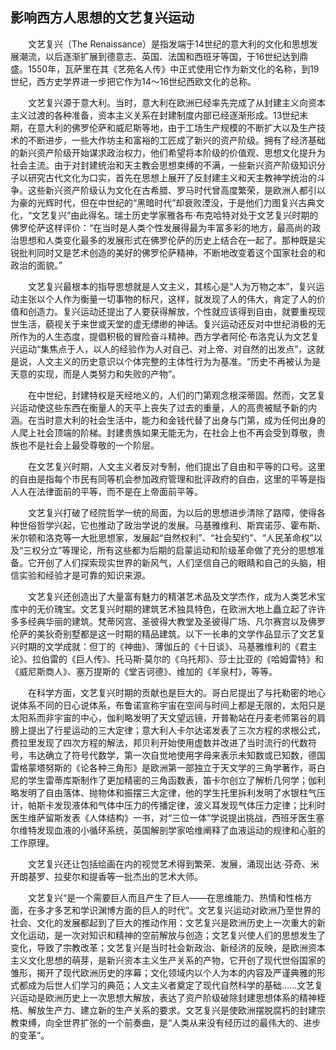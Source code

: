 ## 影响西方人思想的文艺复兴运动

　　文艺复兴（The Renaissance）是指发端于14世纪的意大利的文化和思想发展潮流，以后逐渐扩展到德意志、英国、法国和西班牙等国，于16世纪达到鼎盛。1550年，瓦萨里在其《艺苑名人传》中正式使用它作为新文化的名称，到19世纪，西方史学界进一步把它作为14～16世纪西欧文化的总称。

　　文艺复兴源于意大利。当时，意大利在欧洲已经率先完成了从封建主义向资本主义过渡的各种准备，资本主义关系在封建制度内部已经逐渐形成。13世纪末期，在意大利的佛罗伦萨和威尼斯等地，由于工场生产规模的不断扩大以及生产技术的不断进步，一些大作坊主和富裕的工匠成了新兴的资产阶级。拥有了经济基础的新兴资产阶级开始谋求政治权力，他们希望将本阶级的价值观、思想文化提升为社会主流。由于对封建统治和天主教会思想束缚的不满，一些新兴资产阶级知识分子以研究古代文化为口实，首先在思想上展开了反封建主义和天主教神学统治的斗争。这些新兴资产阶级认为文化在古希腊、罗马时代曾高度繁荣，是欧洲人都引以为豪的光辉时代，但在中世纪的“黑暗时代”却衰败湮没，于是他们力图复兴古典文化，“文艺复兴”由此得名。瑞士历史学家雅各布·布克哈特对处于文艺复兴时期的佛罗伦萨这样评价：“在当时是人类个性发展得最为丰富多彩的地方，最高尚的政治思想和人类变化最多的发展形式在佛罗伦萨的历史上结合在一起了。那种既是尖锐批判同时又是艺术创造的美好的佛罗伦萨精神，不断地改变着这个国家社会的和政治的面貌。”

　　文艺复兴最根本的指导思想就是人文主义，其核心是“人为万物之本”，复兴运动主张以个人作为衡量一切事物的标尺，这样，就发现了人的伟大，肯定了人的价值和创造力。复兴运动还提出了人要获得解放，个性就应该得到自由，就要重视现世生活，藐视关于来世或天堂的虚无缥缈的神话。复兴运动还反对中世纪消极的无所作为的人生态度，提倡积极的冒险奋斗精神。西方学者阿伦·布洛克认为文艺复兴运动“集焦点于人，以人的经验作为人对自己、对上帝、对自然的出发点”，这就是说，人文主义的历史意识以个体完整的主体性行为为基准。“历史不再被认为是天意的实现，而是人类努力和失败的产物”。

　　在中世纪，封建特权是天经地义的，人们的门第观念根深蒂固。然而，文艺复兴运动使这些东西在衡量人的天平上丧失了过去的重量，人的高贵被赋予新的内涵。在当时意大利的社会生活中，能力和金钱代替了出身与门第，成为任何出身的人爬上社会顶端的阶梯。封建贵族如果无能无为，在社会上也不再会受到尊敬，贵族也不是社会上最受尊敬的一个阶层。

　　在文艺复兴时期，人文主义者反对专制，他们提出了自由和平等的口号。这里的自由是指每个市民有同等机会参加政府管理和批评政府的自由，这里的平等是指人人在法律面前的平等，而不是在上帝面前平等。

　　文艺复兴打破了经院哲学一统的局面，为以后的思想进步清除了路障，使得各种世俗哲学兴起，它也推动了政治学说的发展。马基雅维利、斯宾诺莎、霍布斯、米尔顿和洛克等一大批思想家，发展起“自然权利”、“社会契约”、“人民革命权”以及“三权分立”等理论，所有这些都为后期的启蒙运动和阶级革命做了充分的思想准备。它开创了人们探索现实世界的新风气，人们坚信自己的眼睛和自己的头脑，相信实验和经验才是可靠的知识来源。

　　文艺复兴还创造出了大量富有魅力的精湛艺术品及文学杰作，成为人类艺术宝库中的无价瑰宝。文艺复兴时期的建筑艺术独具特色，在欧洲大地上矗立起了许许多多经典华丽的建筑。梵蒂冈宫、圣彼得大教堂及圣彼得广场、凡尔赛宫以及佛罗伦萨的美狄奇别墅都是这一时期的精品建筑。以下一长串的文学作品显示了文艺复兴时期的文学成就：但丁的《神曲》、薄伽丘的《十日谈》、马基雅维利的《君主论》、拉伯雷的《巨人传》、托马斯·莫尔的《乌托邦》、莎士比亚的《哈姆雷特》和《威尼斯商人》、塞万提斯的《堂吉诃德》、维加的《羊泉村》，等等。

　　在科学方面，文艺复兴时期的贡献也是巨大的。哥白尼提出了与托勒密的地心说体系不同的日心说体系，布鲁诺宣称宇宙在空间与时间上都是无限的，太阳只是太阳系而非宇宙的中心，伽利略发明了天文望远镜，开普勒站在丹麦老师第谷的肩膀上提出了行星运动的三大定律；意大利人卡尔达诺发表了三次方程的求根公式，费拉里发现了四次方程的解法，邦贝利开始使用虚数并改进了当时流行的代数符号，韦达确立了符号代数学，第一次自觉地使用字母来表示未知数或已知数，德国雷格蒙塔努斯的《论各种三角形》是欧洲第一部独立于天文学的三角学著作，哥白尼的学生雷蒂库斯制作了更加精密的三角函数表，笛卡尔创立了解析几何学；伽利略发明了自由落体、抛物体和振摆三大定律，他的学生托里拆利发明了水银柱气压计，帕斯卡发现液体和气体中压力的传播定律，波义耳发现气体压力定律；比利时医生维萨留斯发表《人体结构》一书，对“三位一体”学说提出挑战，西班牙医生塞尔维特发现血液的小循环系统，英国解剖学家哈维阐释了血液运动的规律和心脏的工作原理。

　　文艺复兴还让包括绘画在内的视觉艺术得到繁荣、发展，涌现出达·芬奇、米开朗基罗、拉斐尔和提香等一批杰出的艺术大师。

　　文艺复兴“是一个需要巨人而且产生了巨人——在思维能力、热情和性格方面，在多才多艺和学识渊博方面的巨人的时代”。文艺复兴运动对欧洲乃至世界的社会、文化的发展都起到了巨大的推动作用：文艺复兴是欧洲历史上一次重大的新文化运动，是一次对知识和精神的空前解放与创造；文艺复兴使人们的思想发生了变化，导致了宗教改革；文艺复兴是当时社会新政治、新经济的反映，是欧洲资本主义文化思想的萌芽，是新兴资本主义生产关系的产物，它开创了现代世俗国家的雏形，揭开了现代欧洲历史的序幕；文化领域内以个人为本的内容及严谨典雅的形式都成为后世人们学习的典范；人文主义者奠定了现代自然科学的基础……文艺复兴运动是欧洲历史上一次思想大解放，表达了资产阶级破除封建思想体系的精神桎梏、解放生产力、建立新的生产关系的要求。文艺复兴是使欧洲摆脱腐朽的封建宗教束缚，向全世界扩张的一个前奏曲，是“人类从来没有经历过的最伟大的、进步的变革”。
